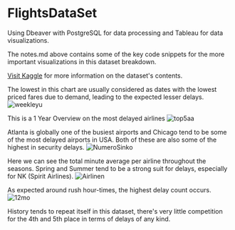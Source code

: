 # FlightsDataSet
Using Dbeaver with PostgreSQL for data processing and Tableau for data visualizations.

The notes.md above contains some of the key code snippets for the more important visualizations in this dataset breakdown.

[Visit Kaggle]([https://www.kaggle.com](https://www.kaggle.com/datasets/usdot/flight-delays)https://www.kaggle.com/datasets/usdot/flight-delays) for more information on the dataset's contents.

The lowest in this chart are usually considered as dates with the lowest priced fares due to demand, leading to the expected lesser delays.
![weekleyu](https://github.com/sysdeo/FlightsDataSet/assets/140428232/56e4624a-7ae6-4da5-9721-47c510502015)

This is a 1 Year Overview on the most delayed airlines
![top5aa](https://github.com/sysdeo/FlightsDataSet/assets/140428232/620a9958-a341-4520-ba63-c0c4a760bfb1)

Atlanta is globally one of the busiest airports and Chicago tend to be some of the most delayed airports in USA. Both of these are also some of the highest in security delays.
![NumeroSinko](https://github.com/sysdeo/FlightsDataSet/assets/140428232/cbf1d767-101d-4ec5-9bb2-9bc364cfae5c)

Here we can see the total minute average per airline throughout the seasons. Spring and Summer tend to be a strong suit for delays, especially for NK (Spirit Airlines).
![Airlinen](https://github.com/sysdeo/FlightsDataSet/assets/140428232/7f2e01b1-de51-4249-89ac-8d0585fd1c8f)

As expected around rush hour-times, the highest delay count occurs.
![12mo](https://github.com/sysdeo/FlightsDataSet/assets/140428232/bae740a8-4229-4403-8a64-950f904e4376)


History tends to repeat itself in this dataset, there's very little competition for the 4th and 5th place in terms of delays of any kind.
